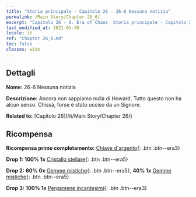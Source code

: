 ```yaml
---
title: "Storia principale - Capitolo 26 - 26-6 Nessuna notizia"
permalink: /Main Story/Chapter 26_6/
excerpt: "Capitolo 26 - 6. Era of Chaos  Storia principale - Capitolo 26_6. 26-6 Nessuna notizia"
last_modified_at: 2021-03-30
locale: it
ref: "Chapter 26_6.md"
toc: false
classes: wide
---
```


## Dettagli

 **Nome:** 26-6 Nessuna notizia

 **Descrizione:** Ancora non sappiamo nulla di Howard. Tutto questo non ha alcun senso. Chissà, forse è stato ucciso da un Signore.

 **Related to:** [Capitolo 26](/it/Main Story/Chapter 26/)

## Ricompensa

 **Ricompensa primo completamento:** [Chiave d'argento](/it/Items/con_693/){: .btn .btn--era3}

 **Drop 1:** **100% 1x** [Cristallo stellare](/it/Items/mat_94/){: .btn .btn--era5}

 **Drop 2:** **60% 0x** [Gemme mistiche](/it/Items/mat_86/){: .btn .btn--era5}, **40% 1x** [Gemme mistiche](/it/Items/mat_86/){: .btn .btn--era5}

 **Drop 3:** **100% 1x** [Pergamene incantesimi](/it/Items/con_694/){: .btn .btn--era3}

